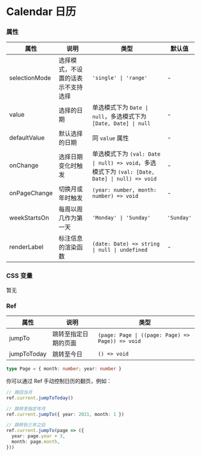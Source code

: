 # Calendar 日历 <Experimental></Experimental>

<code src="./demos/demo1.tsx"></code>
<code src="./demos/demo2.tsx"></code>
<code src="./demos/demo3.tsx"></code>

### 属性

| 属性          | 说明                               | 类型                                                                                           | 默认值     |
| ------------- | ---------------------------------- | ---------------------------------------------------------------------------------------------- | ---------- |
| selectionMode | 选择模式，不设置的话表示不支持选择 | `'single' \| 'range'`                                                                          | -          |
| value         | 选择的日期                         | 单选模式下为 `Date \| null`，多选模式下为 `[Date, Date] \| null`                               | -          |
| defaultValue  | 默认选择的日期                     | 同 `value` 属性                                                                                | -          |
| onChange      | 选择日期变化时触发                 | 单选模式下为 `(val: Date \| null) => void`，多选模式下为 `(val: [Date, Date] \| null) => void` | -          |
| onPageChange  | 切换月或年时触发                   | `(year: number, month: number) => void`                                                        | -          |
| weekStartsOn  | 每周以周几作为第一天               | `'Monday' \| 'Sunday'`                                                                         | `'Sunday'` |
| renderLabel   | 标注信息的渲染函数                 | `(date: Date) => string \| null \| undefined`                                                  | -          |

### CSS 变量

暂无

### Ref

| 属性        | 说明                 | 类型                                             |
| ----------- | -------------------- | ------------------------------------------------ |
| jumpTo      | 跳转至指定日期的页面 | `(page: Page \| ((page: Page) => Page)) => void` |
| jumpToToday | 跳转至今日           | `() => void`                                     |

```ts
type Page = { month: number; year: number }
```

你可以通过 Ref 手动控制日历的翻页，例如：

```ts
// 跳回当月
ref.current.jumpToToday()

// 跳转至指定年月
ref.current.jumpTo({ year: 2021, month: 1 })

// 跳转到三年之后
ref.current.jumpTo(page => ({
  year: page.year + 3,
  month: page.month,
}))
```

